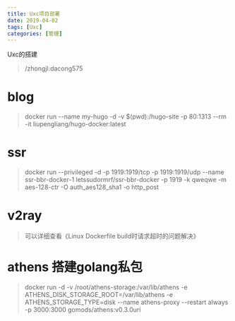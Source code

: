 ```yaml
---
title: Uxc项目部署
date: 2019-04-02
tags: [Uxc]
categories: [管理]
---
```

Uxc的搭建

<!-- more -->
> /zhongjl:dacong575


# blog
> docker run --name my-hugo -d -v $(pwd):/hugo-site -p 80:1313 --rm -it liupengliang/hugo-docker:latest

# ssr
> docker run --privileged -d -p 1919:1919/tcp -p 1919:1919/udp --name ssr-bbr-docker-1 letssudormrf/ssr-bbr-docker -p 1919 -k qweqwe -m aes-128-ctr -O auth_aes128_sha1 -o http_post

# v2ray
> 可以详细查看《Linux Dockerfile build时请求超时的问题解决》

# athens 搭建golang私包
> docker run -d -v /root/athens-storage:/var/lib/athens  -e ATHENS_DISK_STORAGE_ROOT=/var/lib/athens -e ATHENS_STORAGE_TYPE=disk  --name athens-proxy  --restart always -p 3000:3000    gomods/athens:v0.3.0uri


